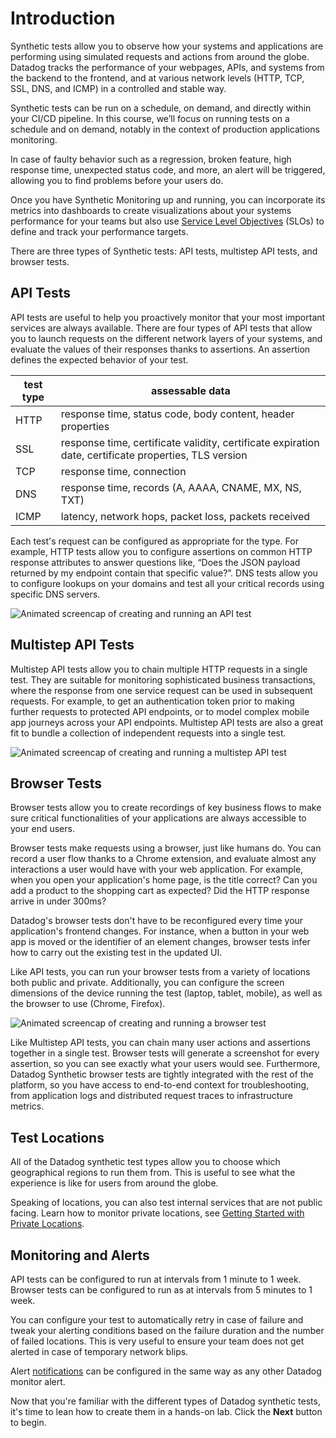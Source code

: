 Introduction
===
Synthetic tests allow you to observe how your systems and applications are performing using simulated requests and actions from around the globe. Datadog tracks the performance of your webpages, APIs, and systems from the backend to the frontend, and at various network levels (HTTP, TCP, SSL, DNS, and ICMP) in a controlled and stable way. 

Synthetic tests can be run on a schedule, on demand, and directly within your CI/CD pipeline. In this course, we’ll focus on running tests on a schedule and on demand, notably in the context of production applications monitoring. 

In case of faulty behavior such as a regression, broken feature, high response time, unexpected status code, and more, an alert will be triggered, allowing you to find problems before your users do. 

Once you have Synthetic Monitoring up and running, you can incorporate its metrics into dashboards to create visualizations about your systems performance for your teams but also use [Service Level Objectives](https://docs.datadoghq.com/monitors/service_level_objectives/) (SLOs) to define and track your performance targets. 

There are three types of Synthetic tests: API tests, multistep API tests, and browser tests.

API Tests
---
API tests are useful to help you proactively monitor that your most important services are always available. There are four types of API tests that allow you to launch requests on the different network layers of your systems, and evaluate the values of their responses thanks to assertions. An assertion defines the expected behavior of your test.

| test type | assessable data |
| ---       | ---             |
| HTTP      | response time, status code, body content, header properties |
| SSL       | response time, certificate validity, certificate expiration date, certificate properties, TLS version |
| TCP       | response time, connection |
| DNS       | response time, records (A, AAAA, CNAME, MX, NS, TXT) |
| ICMP      | latency, network hops, packet loss, packets received |

Each test's request can be configured as appropriate for the type. For example, HTTP tests allow you to configure assertions on common HTTP response attributes to answer questions like, “Does the JSON payload returned by my endpoint contain that specific value?”. DNS tests allow you to configure lookups on your domains and test all your critical records using specific DNS servers.

![Animated screencap of creating and running an API test](api-test.gif)

Multistep API Tests
---
Multistep API tests allow you to chain multiple HTTP requests in a single test. They are suitable for monitoring sophisticated business transactions, where the response from one service request can be used in subsequent requests. For example, to get an authentication token prior to making further requests to protected API endpoints, or to model complex mobile app journeys across your API endpoints. Multistep API tests are also a great fit to bundle a collection of independent requests into a single test.

![Animated screencap of creating and running a multistep API test](multistep-api-test.gif)

Browser Tests
---
Browser tests allow you to create recordings of key business flows to make sure critical functionalities of your applications are always accessible to your end users.

Browser tests make requests using a browser, just like humans do. You can record a user flow thanks to a Chrome extension, and evaluate almost any interactions a user would have with your web application. For example, when you open your application's home page, is the title correct? Can you add a product to the shopping cart as expected? Did the HTTP response arrive in under 300ms?

Datadog's browser tests don't have to be reconfigured every time your application's frontend changes. For instance, when a button in your web app is moved or the identifier of an element changes, browser tests infer how to carry out the existing test in the updated UI. 

Like API tests, you can run your browser tests from a variety of locations both public and private. Additionally, you can configure the screen dimensions of the device running the test (laptop, tablet, mobile), as well as the browser to use (Chrome, Firefox).

![Animated screencap of creating and running a browser test](browser-test.gif)

Like Multistep API tests, you can chain many user actions and assertions together in a single test. Browser tests will generate a screenshot for every assertion, so you can see exactly what your users would see. Furthermore, Datadog Synthetic browser tests are tightly integrated with the rest of the platform, so you have access to end-to-end context for troubleshooting, from application logs and distributed request traces to infrastructure metrics.

Test Locations
---
All of the Datadog synthetic test types allow you to choose which geographical regions to run them from. This is useful to see what the experience is like for users from around the globe. 

Speaking of locations, you can also test internal services that are not public facing. Learn how to monitor private locations, see [Getting Started with Private Locations](https://docs.datadoghq.com/getting_started/synthetics/private_location/).

Monitoring and Alerts
---
API tests can be configured to run at intervals from 1 minute to 1 week. Browser tests can be configured to run as at intervals from 5 minutes to 1 week.

You can configure your test to automatically retry in case of failure and tweak your alerting conditions based on the failure duration and the number of failed locations. This is very useful to ensure your team does not get alerted in case of temporary network blips. 

Alert [notifications](https://docs.datadoghq.com/monitors/notifications/?tab=is_alert) can be configured in the same way as any other Datadog monitor alert.

Now that you're familiar with the different types of Datadog synthetic tests, it's time to lean how to create them in a hands-on lab. Click the **Next** button to begin.
